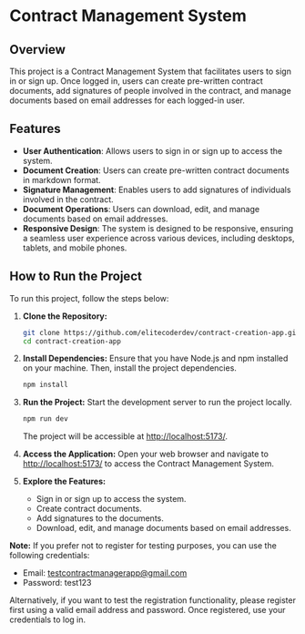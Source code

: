 # Contract Management System
## Overview

This project is a Contract Management System that facilitates users to sign in or sign up. Once logged in, users can create pre-written contract documents, add signatures of people involved in the contract, and manage documents based on email addresses for each logged-in user.

## Features

- **User Authentication**: Allows users to sign in or sign up to access the system.
- **Document Creation**: Users can create pre-written contract documents in markdown format.
- **Signature Management**: Enables users to add signatures of individuals involved in the contract.
- **Document Operations**: Users can download, edit, and manage documents based on email addresses.
- **Responsive Design**: The system is designed to be responsive, ensuring a seamless user experience across various devices, including desktops, tablets, and mobile phones.

## How to Run the Project

To run this project, follow the steps below:

1. **Clone the Repository:**
   ```bash
   git clone https://github.com/elitecoderdev/contract-creation-app.git
   cd contract-creation-app
   ```

2. **Install Dependencies:**
   Ensure that you have Node.js and npm installed on your machine. Then, install the project dependencies.
   ```bash
   npm install
   ```

3. **Run the Project:**
   Start the development server to run the project locally.
   ```bash
   npm run dev
   ```

   The project will be accessible at [http://localhost:5173/](http://localhost:5173/).

4. **Access the Application:**
   Open your web browser and navigate to [http://localhost:5173/](http://localhost:5173/) to access the Contract Management System.

5. **Explore the Features:**
   - Sign in or sign up to access the system.
   - Create contract documents.
   - Add signatures to the documents.
   - Download, edit, and manage documents based on email addresses.

**Note:** If you prefer not to register for testing purposes, you can use the following credentials:

- Email: testcontractmanagerapp@gmail.com
- Password: test123

Alternatively, if you want to test the registration functionality, please register first using a valid email address and password. Once registered, use your credentials to log in.
